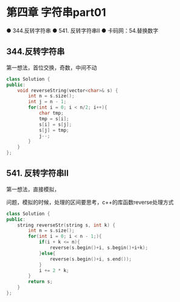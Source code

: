 # 第四章 字符串part01

● 344.反转字符串
● 541. 反转字符串II
● 卡码网：54.替换数字

## 344.反转字符串

第一想法，首位交换，奇数，中间不动

```cpp
class Solution {
public:
    void reverseString(vector<char>& s) {
        int n = s.size();
        int j = n - 1;
        for(int i = 0; i < n/2; i++){
            char tmp;
            tmp = s[i];
            s[i] = s[j];
            s[j] = tmp;
            j--;
        }
    }
};
```

## 541. 反转字符串II

第一想法，直接模拟，

问题，模拟的时候，处理的区间要思考，c++的库函数reverse处理方式

```cpp
class Solution {
public:
    string reverseStr(string s, int k) {
        int n = s.size();
        for(int i = 0; i < n - 1;){
            if(i + k <= n){
                reverse(s.begin()+i, s.begin()+i+k);
            }else{
                reverse(s.begin()+i, s.end());
            }
            i += 2 * k;
        }
        return s;
    }
};
```
